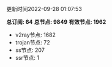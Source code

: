 更新时间2022-09-28 01:07:53

**总订阅: 64**
**总节点: 9849**
**有效节点: 1962**
- v2ray节点: 1682
- trojan节点: 72
- ss节点: 207
- ssr节点: 1
